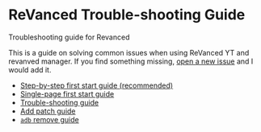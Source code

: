 # ReVanced Trouble-shooting Guide
Troubleshooting guide for Revanced

This is a guide on solving common issues when using ReVanced YT and revanved manager. If you find something missing, [open a new issue](https://github.com/SodaWithoutSparkles/revanced-troubleshooting-guide/issues/new) and I would add it.

- [Step-by-step first start guide (recommended)](step-by-step/00-preface.md)
- [Single-page first start guide](00-first-start.md)
- [Trouble-shooting guide](/troubleshoot/00-trouble-shooting.md)
- [Add patch guide](02-add-patch.md)
- [`adb` remove guide](03-adb-remove.md)


